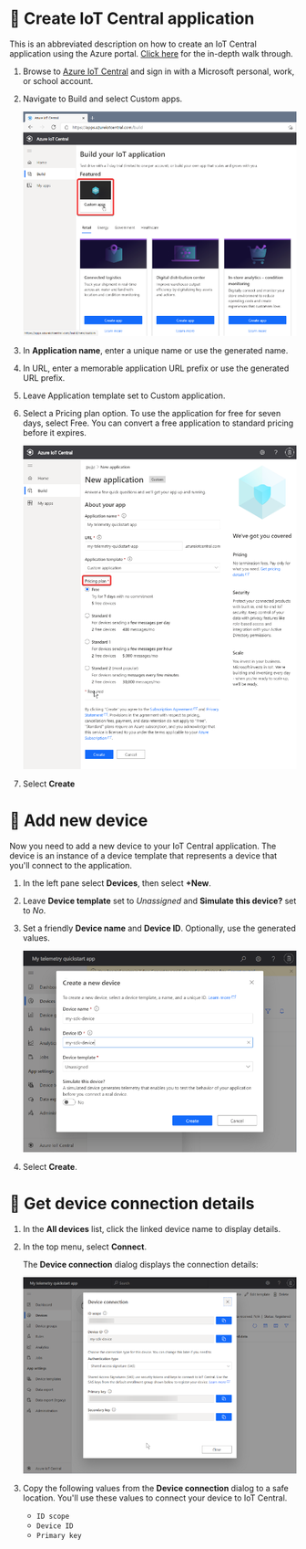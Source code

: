 # 🔨 Create IoT Central application

This is an abbreviated description on how to create an IoT Central application using the Azure portal. [Click here](https://docs.microsoft.com/en-us/azure/iot-develop/quickstart-send-telemetry-central?pivots=programming-language-nodejs) for the in-depth walk through. 

1. Browse to [Azure IoT Central](https://apps.azureiotcentral.com/) and sign in with a Microsoft personal, work, or school account.

2. Navigate to Build and select Custom apps.

   ![image of creating a new iot central application](./media/iot-central-build.png)

3. In **Application name**, enter a unique name or use the generated name.

4. In URL, enter a memorable application URL prefix or use the generated URL prefix.

5. Leave Application template set to Custom application.

6. Select a Pricing plan option. To use the application for free for seven days, select Free. You can convert a free application to standard pricing before it expires.

   ![image of selecting pricing plan in iot central application](./media/iot-central-pricing.png)

7. Select **Create**

# 📲 Add new device

Now you need to add a new device to your IoT Central application. The device is an instance of a device template that represents a device that you'll connect to the application.

1. In the left pane select **Devices**, then select **+New**.

2. Leave **Device template** set to *Unassigned* and **Simulate this device?** set to *No*.

3. Set a friendly **Device name** and **Device ID**. Optionally, use the generated values.
   
   ![image of creating a new device](./media/iot-central-create-device.png)

4. Select **Create**.

# 🔌 Get device connection details

1. In the **All devices** list, click the linked device name to display details.

2. In the top menu, select **Connect**.

   The **Device connection** dialog displays the connection details:

    ![image of device connection information](./media/iot-central-device-connect.png)

3. Copy the following values from the **Device connection** dialog to a safe location. You'll use these values to connect your device to IoT Central.

   - `ID scope`
   - `Device ID`
   - `Primary key`